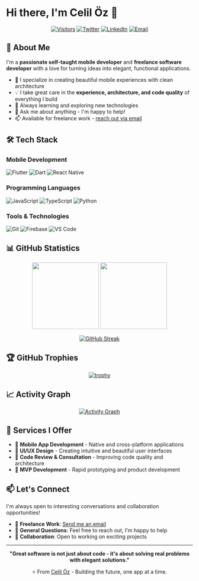 # Hi there, I'm Celil Öz 👋

<div align="center">
  
[![Visitors](https://visitor-badge.laobi.icu/badge?page_id=celiloz.celiloz)](https://github.com/celiloz)
[![Twitter](https://img.shields.io/badge/-Twitter-1DA1F2?style=flat&logo=twitter&logoColor=white)](https://twitter.com/celilz1)
[![LinkedIn](https://img.shields.io/badge/-LinkedIn-0077B5?style=flat&logo=linkedin&logoColor=white)](https://linkedin.com/in/your-linkedin)
[![Email](https://img.shields.io/badge/-Email-D14836?style=flat&logo=gmail&logoColor=white)](mailto:hi@celil.dev)

</div>

## 🚀 About Me

I'm a **passionate self-taught mobile developer** and **freelance software developer** with a love for turning ideas into elegant, functional applications. 

- 🔭 I specialize in creating beautiful mobile experiences with clean architecture
- 💡 I take great care in the **experience, architecture, and code quality** of everything I build
- 🌱 Always learning and exploring new technologies
- 💬 Ask me about anything - I'm happy to help!
- 📫 Available for freelance work - [reach out via email](mailto:your-email@gmail.com)

## 🛠️ Tech Stack

### Mobile Development
![Flutter](https://img.shields.io/badge/-Flutter-02569B?style=flat&logo=flutter&logoColor=white)
![Dart](https://img.shields.io/badge/-Dart-0175C2?style=flat&logo=dart&logoColor=white)
![React Native](https://img.shields.io/badge/-React%20Native-61DAFB?style=flat&logo=react&logoColor=black)

### Programming Languages
![JavaScript](https://img.shields.io/badge/-JavaScript-F7DF1E?style=flat&logo=javascript&logoColor=black)
![TypeScript](https://img.shields.io/badge/-TypeScript-3178C6?style=flat&logo=typescript&logoColor=white)
![Python](https://img.shields.io/badge/-Python-3776AB?style=flat&logo=python&logoColor=white)

### Tools & Technologies
![Git](https://img.shields.io/badge/-Git-F05032?style=flat&logo=git&logoColor=white)
![Firebase](https://img.shields.io/badge/-Firebase-FFCA28?style=flat&logo=firebase&logoColor=black)
![VS Code](https://img.shields.io/badge/-VS%20Code-007ACC?style=flat&logo=visual-studio-code&logoColor=white)

## 📊 GitHub Statistics

<div align="center">
  
<img height="180em" src="https://github-readme-stats.vercel.app/api?username=celiloz&show_icons=true&theme=radical&include_all_commits=true&count_private=true"/>
<img height="180em" src="https://github-readme-stats.vercel.app/api/top-langs/?username=celiloz&layout=compact&langs_count=8&theme=radical"/>

</div>

<div align="center">
  
[![GitHub Streak](https://github-readme-streak-stats.herokuapp.com/?user=celiloz&theme=radical)](https://github.com/celiloz)

</div>

## 🏆 GitHub Trophies

<div align="center">
  
[![trophy](https://github-profile-trophy.vercel.app/?username=celiloz&theme=radical&column=6&margin-w=10&margin-h=10)](https://github.com/celiloz)

</div>

## 📈 Activity Graph

<div align="center">
  
[![Activity Graph](https://github-readme-activity-graph.vercel.app/graph?username=celiloz&theme=react-dark)](https://github.com/celiloz)

</div>

## 💼 Services I Offer

- 📱 **Mobile App Development** - Native and cross-platform applications
- 🎨 **UI/UX Design** - Creating intuitive and beautiful user interfaces
- 🔧 **Code Review & Consultation** - Improving code quality and architecture
- 🚀 **MVP Development** - Rapid prototyping and product development

## 📫 Let's Connect

I'm always open to interesting conversations and collaboration opportunities!

- 💼 **Freelance Work**: [Send me an email](mailto:your-email@gmail.com)
- 💬 **General Questions**: Feel free to reach out, I'm happy to help
- 🤝 **Collaboration**: Open to working on exciting projects

---

<div align="center">
  
**"Great software is not just about code - it's about solving real problems with elegant solutions."**

⭐️ From [Celil Öz](https://github.com/celiloz) - Building the future, one app at a time.

</div>
